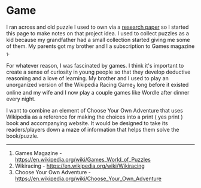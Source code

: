 # Game

I ran across and old puzzle I used to own via a [research paper](/posts/dennis-ritchie-typographical-mystery) so I started this page to make notes on that project idea.  I used to collect puzzles as a kid because my grandfather had a small collection started giving me some of them. My parents got my brother and I a subscription to Games magazine <sub>1</sub>. 

For whatever reason, I was fascinated by games. I think it's important to create a sense of curiosity in young people so that they develop deductive reasoning and a love of learning.  My brother and I used to play an unorganized version of the Wikipedia Racing Game<sub>2</sub> long before it existed online and my wife and I now play a couple games like Wordle after dinner every night.

I want to combine an element of Choose Your Own Adventure that uses Wikipedia as a reference for making the choices into a print ( yes print ) book and accompanying website. It would be designed to take its readers/players down a maze of information that helps them solve the book/puzzle.

---

1. Games Magazine - <https://en.wikipedia.org/wiki/Games_World_of_Puzzles>
2. Wikiracing - <https://en.wikipedia.org/wiki/Wikiracing>
2. Choose Your Own Adventure - <https://en.wikipedia.org/wiki/Choose_Your_Own_Adventure>